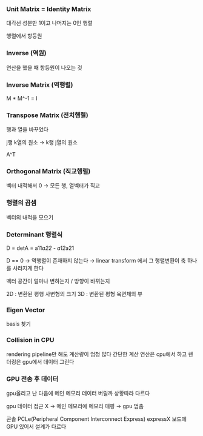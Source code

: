 ### Unit Matrix = Identity Matrix

대각선 성분만 1이고 나머지는 0인 행렬

행렬에서 항등원

### Inverse (역원)

연산을 했을 때 항등원이 나오는 것

### Inverse Matrix (역행렬)

M * M^-1 = I

### Transpose Matrix (전치행렬)

행과 열을 바꾸었다 

j행 k열의 원소 → k행 j열의 원소

A^T

### Orthogonal Matrix (직교행렬)

벡터 내적해서 0 → 모든 행, 열벡터가 직교

### 행렬의 곱셈

벡터의 내적을 모으기

### Determinant 행렬식

D = detA = a11*a22 - a12*a21

D == 0 → 역행렬이 존재하지 않는다 → linear transform 에서 그 행렬변환이 축 하나를 사라지게 한다 

벡터 공간이 얼마나 변하는지 / 방향이 바뀌는지

2D : 변환된 평행 사변형의 크기 3D : 변환된 평형 육면체의 부

### Eigen Vector

basis 찾기

### Collision in CPU

rendering pipeline만 해도 계산량이 엄청 많다
간단한 계산 연산은 cpu에서 하고 렌더링은 gpu에서 데이터 그린다 

### GPU 전송 후 데이터

gpu올리고 난 다음에 메인 메모리 데이터 버릴까 상황따라 다르다 

gpu 데이터 접근 X → 메인 메모리에 메모리 매핑 → gpu 멈춤

콘솔 PCLe(Peripheral Component Interconnect Express) expressX 보드에 GPU 있어서 설계가 다르다
